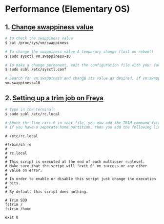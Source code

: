 # Performance (Elementary OS)

## 1. [Change swappiness value](http://askubuntu.com/questions/157793/why-is-swap-being-used-even-though-i-have-plenty-of-free-ram)

```sh
# to check the swappiness value
$ cat /proc/sys/vm/swappiness

# To change the swappiness value A temporary change (lost on reboot) 
$ sudo sysctl vm.swappiness=10

# To make a change permanent, edit the configuration file with your favorite editor:
$ sudo subl /etc/sysctl.conf

# Search for vm.swappiness and change its value as desired. If vm.swappiness does not exist, add it to the end of the file like so:
vm.swappiness=10
```

## 2. [Setting up a trim job on Freya](http://elementaryos.stackexchange.com/questions/1199/how-do-i-optimize-my-ssd-with-trim-in-freya)

```sh
# Type in the terminal: 
$ sudo subl /etc/rc.local

# Above the line exit 0 in that file, you now add the TRIM command fstrim for every automatically mounted EXT4 partition.
# If you have a separate home partition, then you add the following line as well, above exit 0: fstrim /home
```

```
# /etc/rc.local

#!/bin/sh -e
#
# rc.local
#
# This script is executed at the end of each multiuser runlevel.
# Make sure that the script will "exit 0" on success or any other
# value on error.
#
# In order to enable or disable this script just change the execution
# bits.
#
# By default this script does nothing.

# Trim SDD
fstrim /
fstrim /home

exit 0
```
